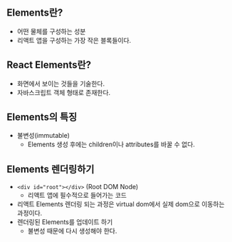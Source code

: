 ## Elements란?

- 어떤 물체를 구성하는 성분
- 리액트 앱을 구성하는 가장 작은 블록들이다.

## React Elements란?

- 화면에서 보이는 것들을 기술한다.
- 자바스크립트 객체 형태로 존재한다.

## Elements의 특징

- 불변성(immutable)
  - Elements 생성 후에는 children이나 attributes를 바꿀 수 없다.

## Elements 렌더링하기

- `<div id="root"></div>` (Root DOM Node)
  - 리액트 앱에 필수적으로 들어가는 코드
- 리액트 Elements 렌더링 되는 과정은 virtual dom에서 실제 dom으로 이동하는 과정이다.
- 렌더링된 Elements를 업데이트 하기
  - 불변성 때문에 다시 생성해야 한다.
